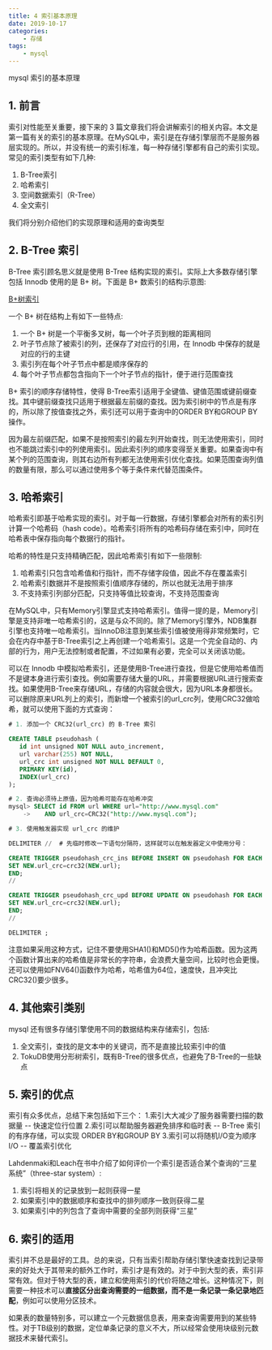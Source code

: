 ```yaml
---
title: 4 索引基本原理
date: 2019-10-17
categories:
    - 存储
tags:
    - mysql
---
```


mysql 索引的基本原理

<!-- more -->

## 1. 前言

索引对性能至关重要，接下来的 3 篇文章我们将会讲解索引的相关内容。本文是第一篇有关的索引的基本原理。在MySQL中，索引是在存储引擎层而不是服务器层实现的。所以，并没有统一的索引标准，每一种存储引擎都有自己的索引实现。常见的索引类型有如下几种:
1. B-Tree索引
2. 哈希索引
3. 空间数据索引（R-Tree）
4. 全文索引

我们将分别介绍他们的实现原理和适用的查询类型


## 2. B-Tree 索引
B-Tree 索引顾名思义就是使用 B-Tree 结构实现的索引。实际上大多数存储引擎包括 Innodb 使用的是 B+ 树。下面是 B+ 数索引的结构示意图:

[B+树索引](/images/mysql/b_tree.jpg)

一个 B+ 树在结构上有如下一些特点:
1. 一个 B+ 树是一个平衡多叉树，每一个叶子页到根的距离相同
2. 叶子节点除了被索引的列，还保存了对应行的引用，在 Innodb 中保存的就是对应的行的主键
3. 索引列在每个叶子节点中都是顺序保存的
4. 每个叶子节点都包含指向下一个叶子节点的指针，便于进行范围查找

B+ 索引的顺序存储特性，使得 B-Tree索引适用于全键值、键值范围或键前缀查找。其中键前缀查找只适用于根据最左前缀的查找。因为索引树中的节点是有序的，所以除了按值查找之外，索引还可以用于查询中的ORDER BY和GROUP BY操作。

因为最左前缀匹配，如果不是按照索引的最左列开始查找，则无法使用索引，同时也不能跳过索引中的列使用索引。因此索引列的顺序变得至关重要。如果查询中有某个列的范围查询，则其右边所有列都无法使用索引优化查找。如果范围查询列值的数量有限，那么可以通过使用多个等于条件来代替范围条件。

## 3. 哈希索引
哈希索引即基于哈希实现的索引。对于每一行数据，存储引擎都会对所有的索引列计算一个哈希码（hash code）。哈希索引将所有的哈希码存储在索引中，同时在哈希表中保存指向每个数据行的指针。

哈希的特性是只支持精确匹配，因此哈希索引有如下一些限制:
1. 哈希索引只包含哈希值和行指针，而不存储字段值，因此不存在覆盖索引
2. 哈希索引数据并不是按照索引值顺序存储的，所以也就无法用于排序
3. 不支持索引列部分匹配，只支持等值比较查询，不支持范围查询

在MySQL中，只有Memory引擎显式支持哈希索引。值得一提的是，Memory引擎是支持非唯一哈希索引的，这是与众不同的。除了Memory引擎外，NDB集群引擎也支持唯一哈希索引。当InnoDB注意到某些索引值被使用得非常频繁时，它会在内存中基于B-Tree索引之上再创建一个哈希索引。这是一个完全自动的、内部的行为，用户无法控制或者配置，不过如果有必要，完全可以关闭该功能。

可以在 Innodb 中模拟哈希索引，还是使用B-Tree进行查找，但是它使用哈希值而不是键本身进行索引查找。例如需要存储大量的URL，并需要根据URL进行搜索查找。如果使用B-Tree来存储URL，存储的内容就会很大，因为URL本身都很长。可以删除原来URL列上的索引，而新增一个被索引的url_crc列，使用CRC32做哈希，就可以使用下面的方式查询：

```SQL
# 1. 添加一个 CRC32(url_crc) 的 B-Tree 索引

CREATE TABLE pseudohash (
   id int unsigned NOT NULL auto_increment,
   url varchar(255) NOT NULL,
   url_crc int unsigned NOT NULL DEFAULT 0,
   PRIMARY KEY(id),
   INDEX(url_crc)
);

# 2. 查询必须待上原值，因为哈希可能存在哈希冲突
mysql> SELECT id FROM url WHERE url="http://www.mysql.com"
    ->    AND url_crc=CRC32("http://www.mysql.com");

# 3. 使用触发器实现 url_crc 的维护

DELIMITER //  # 先临时修改一下语句分隔符，这样就可以在触发器定义中使用分号：

CREATE TRIGGER pseudohash_crc_ins BEFORE INSERT ON pseudohash FOR EACH ROW BEGIN
SET NEW.url_crc=crc32(NEW.url);
END;
//

CREATE TRIGGER pseudohash_crc_upd BEFORE UPDATE ON pseudohash FOR EACH ROW BEGIN
SET NEW.url_crc=crc32(NEW.url);
END;
//

DELIMITER ;
```
注意如果采用这种方式，记住不要使用SHA1()和MD5()作为哈希函数。因为这两个函数计算出来的哈希值是非常长的字符串，会浪费大量空间，比较时也会更慢。还可以使用如FNV64()函数作为哈希，哈希值为64位，速度快，且冲突比CRC32()要少很多。

## 4. 其他索引类别
mysql 还有很多存储引擎使用不同的数据结构来存储索引，包括:
1. 全文索引，查找的是文本中的关键词，而不是直接比较索引中的值
2. TokuDB使用分形树索引，既有B-Tree的很多优点，也避免了B-Tree的一些缺点

## 5. 索引的优点
索引有众多优点，总结下来包括如下三个：
1.索引大大减少了服务器需要扫描的数据量  -- 快速定位行位置
2.索引可以帮助服务器避免排序和临时表  -- B-Tree 索引的有序存储，可以实现 ORDER BY和GROUP BY
3.索引可以将随机I/O变为顺序I/O  -- 覆盖索引优化

Lahdenmaki和Leach在书中介绍了如何评价一个索引是否适合某个查询的“三星系统”（three-star system）:
1. 索引将相关的记录放到一起则获得一星
2. 如果索引中的数据顺序和查找中的排列顺序一致则获得二星
3. 如果索引中的列包含了查询中需要的全部列则获得“三星”

## 6. 索引的适用
索引并不总是最好的工具。总的来说，只有当索引帮助存储引擎快速查找到记录带来的好处大于其带来的额外工作时，索引才是有效的。对于中到大型的表，索引非常有效。但对于特大型的表，建立和使用索引的代价将随之增长。这种情况下，则需要一种技术可以**直接区分出查询需要的一组数据，而不是一条记录一条记录地匹配**，例如可以使用分区技术。

如果表的数量特别多，可以建立一个元数据信息表，用来查询需要用到的某些特性。对于TB级别的数据，定位单条记录的意义不大，所以经常会使用块级别元数据技术来替代索引。
